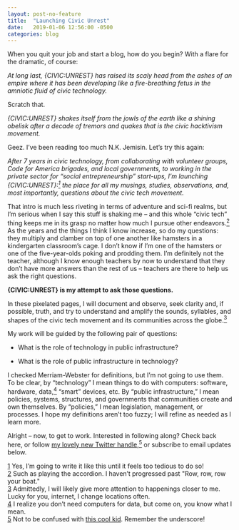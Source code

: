 ```yaml
---
layout: post-no-feature
title:  "Launching Civic Unrest"
date:   2019-01-06 12:56:00 -0500
categories: blog
---
```


When you quit your job and start a blog, how do you begin? With a flare for the dramatic, of course:

*At long last, {CIVIC:UNREST} has raised its scaly head from the ashes of an empire where it has been developing like a fire-breathing fetus in the amniotic fluid of civic technology.*

Scratch that.

*{CIVIC:UNREST} shakes itself from the jowls of the earth like a shining obelisk after a decade of tremors and quakes that is the civic hacktivism movement.*

Geez. I’ve been reading too much N.K. Jemisin. Let’s try this again:

*After 7 years in civic technology, from collaborating with volunteer groups, Code for America brigades, and local governments, to working in the private sector for “social entrepreneurship” start-ups, I’m launching {CIVIC:UNREST}:<a href="#footnote1" class="body-footnote-link" name="footnote1anc"><sup>1</sup></a> the place for all my musings, studies, observations, and, most importantly, questions about the civic tech movement.* 

That intro is much less riveting in terms of adventure and sci-fi realms, but I’m serious when I say this stuff is shaking me – and this whole “civic tech” thing keeps me in its grasp no matter how much I pursue other endeavors.<a href="#footnote2" class="body-footnote-link" name="footnote2anc"><sup>2</sup></a> As the years and the things I think I know increase, so do my questions: they multiply and clamber on top of one another like hamsters in a kindergarten classroom’s cage. I don’t know if I’m one of the hamsters or one of the five-year-olds poking and prodding them. I’m definitely not the teacher, although I know enough teachers by now to understand that they don’t have more answers than the rest of us – teachers are there to help us ask the right questions. 

**{CIVIC:UNREST} is my attempt to ask those questions.**

In these pixelated pages, I will document and observe, seek clarity and, if possible, truth, and try to understand and amplify the sounds, syllables, and shapes of the civic tech movement and its communities across the globe.<a href="#footnote3" class="body-footnote-link" name="footnote3anc"><sup>3</sup></a>

My work will be guided by the following pair of questions:

* What is the role of technology in public infrastructure?

* What is the role of public infrastructure in technology?

I checked Merriam-Webster for definitions, but I’m not going to use them. To be clear, by “technology” I mean things to do with computers: software, hardware, data,<a href="#footnote4" class="body-footnote-link" name="footnote4anc"><sup>4</sup></a> “smart” devices, etc. By “public infrastructure,” I mean policies, systems, structures, and governments that communities create and own themselves. By “policies,” I mean legislation, management, or processes. I hope my definitions aren’t too fuzzy; I will refine as needed as I learn more.

Alright – now, to get to work. Interested in following along? Check back here, or follow [my lovely new Twitter handle](https://twitter.com/civic_unrest),<a href="#footnote5" class="body-footnote-link" name="footnote5anc"><sup>5</sup></a> or subscribe to email updates below.


<div class="footnote-block">

<div id="footnote1" class="footnote-item">
<a href="#footnote1anc" name="footnote1sym">1</a> 
Yes, I’m going to write it like this until it feels too tedious to do so! 
</div>

<div id="footnote2" class="footnote-item">
<a href="#footnote2anc" name="footnote2sym">2</a> 
Such as playing the accordion. I haven’t progressed past "Row, row, row your boat."
</div>

<div id="footnote3" class="footnote-item">
<a href="#footnote3anc" name="footnote3sym">3</a> 
Admittedly, I will likely give more attention to happenings closer to me. Lucky for you, internet, I change locations often.
</div>

<div id="footnote4" class="footnote-item">
<a href="#footnote4anc" name="footnote4sym">4</a> 
I realize you don’t need computers for data, but come on, you know what I mean.
</div>

<div id="footnote5" class="footnote-item">
<a href="#footnote5anc" name="footnote5sym">5</a> 
Not to be confused with <a href="https://twitter.com/civicunrest">this cool kid</a>. Remember the underscore!
</div>

</div>